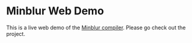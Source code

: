 # Minblur Web Demo
This is a live web demo of the [Minblur compiler](https://github.com/bindernews/minblur).
Please go check out the project.
